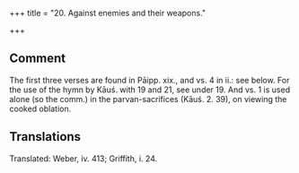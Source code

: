 +++
title = "20. Against enemies and their weapons."

+++
## Comment
The first three verses are found in Pāipp. xix., and vs. 4 in ii.: see below. For the use of the hymn by Kāuś. with 19 and 21, see under 19. And vs. 1 is used alone (so the comm.) in the parvan-sacrifices (Kāuś. 2. 39), on viewing the cooked oblation.


## Translations
Translated: Weber, iv. 413; Griffith, i. 24.
